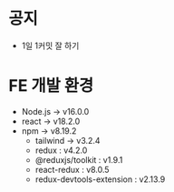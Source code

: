 # 공지

- 1일 1커밋 잘 하기

# FE 개발 환경

- Node.js → v16.0.0
- react → v18.2.0
- npm → v8.19.2
  - tailwind → v3.2.4
  - redux : v4.2.0
  - @reduxjs/toolkit : v1.9.1
  - react-redux : v8.0.5
  - redux-devtools-extension : v2.13.9
